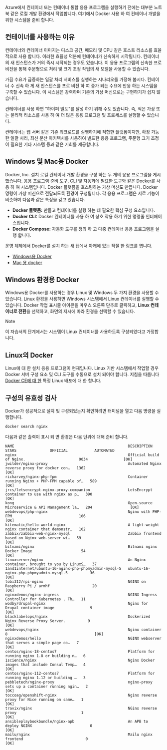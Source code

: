 Azure에서 컨테이너 또는 컨테이너 통합 응용 프로그램을 실행하기 전에는 대부분 노트북 같은 로컬 개발 환경에서 작업합니다. 여기에서 Docker 사용 하 여 컨테이너 개발을 위한 시스템을 준비 합니다.

## <a name="why-use-containers"></a>컨테이너를 사용하는 이유

컨테이너와 컨테이너 이미지는 디스크 공간, 메모리 및 CPU 같은 호스트 리소스를 효율적으로 사용 합니다. 이러한 효율성 덕분에 컨테이너가 신속하게 시작됩니다. 컨테이너의 새 인스턴스가 거의 즉시 시작되는 경우도 있습니다. 이 응용 프로그램의 신속한 프로 비전을 통해 주문형으로 처리 및 크기 조정 작업의 새 모델을 사용할 수 있습니다.

가끔 수요가 급증하는 일괄 처리 서비스를 실행하는 시나리오를 가정해 봅시다. 컨테이너 수 신속 하 게 새 인스턴스를 프로 비전 하 여 증가 되는 수요에 반응 하는 시스템을 구축할 수 있습니다. 이 시스템은 강력하며 기존의 가상 머신으로는 구현하기가 쉽지 않습니다.

컨테이너를 사용 하면 "하이퍼 밀도"를 달성 하기 위해 수도 있습니다. 즉, 적은 가상 또는 물리적 리소스를 사용 하 여 더 많은 응용 프로그램 및 프로세스를 실행할 수 있습니다.

컨테이너는 웹 서버 같은 기존 워크로드를 실행하기에 적합한 플랫폼이지만, 확장 가능한 일괄 처리, 최신 분산 아키텍처를 사용하여 빌드한 응용 프로그램, 주문형 크기 조정이 필요한 기타 시스템 등과 같은 기회를 제공합니다.

## <a name="docker-for-windows-and-mac"></a>Windows 및 Mac용 Docker

Docker, Inc. 설치 로컬 컨테이너 개발 환경을 구성 하는 두 개의 응용 프로그램을 게시 했습니다. 응용 프로그램 준비 도구, CLI 및 자동화에 필요한 도구와 같은 Docker를 사용 하 여 시스템입니다. Docker 플랫폼을 호스팅하는 가상 머신도 만듭니다. Docker 명령이 가상 머신으로 전달되도록 환경이 구성됩니다. 각 응용 프로그램은 서로 기능이 비슷하며 다음과 같은 특징을 갖고 있습니다.

- **Docker 플랫폼:** 만들고 컨테이너를 실행 하는 데 필요한 핵심 구성 요소입니다.
- **Docker CLI:** Docker 컨테이너를 사용 하 여 상호 작용 하기 위한 명령줄 인터페이스입니다.
- **Docker Compose:** 자동화 도구를 정의 하 고 다중 컨테이너 응용 프로그램을 실행 합니다.

운영 체제에서 Docker를 설치 하는 새 탭에서 아래에 있는 적절 한 링크를 엽니다. 

- [Windows용 Docker](https://www.docker.com/docker-windows)
- [Mac 용 docker](https://www.docker.com/docker-mac)

## <a name="docker-for-windows-environments"></a>Windows 환경용 Docker

Windows용 Docker를 사용하는 경우 Linux 및 Windows 두 가지 환경을 사용할 수 있습니다. Linux 환경을 사용하면 Windows 시스템에서 Linux 컨테이너를 실행할 수 있습니다. Docker 작업 표시줄 아이콘을 마우스 오른쪽 단추로 클릭하고, **Linux 컨테이너로 전환**을 선택하고, 화면의 지시에 따라 환경을 선택할 수 있습니다.

> [!NOTE]
> 이 자습서의 단계에서는 시스템이 Linux 컨테이너를 사용하도록 구성되었다고 가정합니다.

## <a name="docker-on-linux"></a>Linux의 Docker

Linux에 대 한 설치 응용 프로그램이 현재입니다. Linux 기반 시스템에서 작업할 경우 Docker 서버 구성 요소 및 CLI 도구를 수동으로 설치 되어야 합니다. 지침을 따릅니다 [Docker CE에 대 한](https://docs.docker.com/install/#server) 특정 Linux 배포에 대 한 합니다.

## <a name="validate-configuration"></a>구성의 유효성 검사

Docker가 성공적으로 설치 및 구성되었는지 확인하려면 터미널을 열고 다음 명령을 실행합니다.

```bash
docker search nginx
```

다음과 같은 출력이 표시 되 면 환경은 다음 단위에 대해 준비 합니다.

```output
NAME                                                   DESCRIPTION                                     STARS               OFFICIAL            AUTOMATED
nginx                                                  Official build of Nginx.                        9034                [OK]
jwilder/nginx-proxy                                    Automated Nginx reverse proxy for docker con…   1362                                    [OK]
richarvey/nginx-php-fpm                                Container running Nginx + PHP-FPM capable of…   589                                     [OK]
jrcs/letsencrypt-nginx-proxy-companion                 LetsEncrypt container to use with nginx as p…   390                                     [OK]
kong                                                   Open-source Microservice & API Management la…   204                 [OK]
webdevops/php-nginx                                    Nginx with PHP-FPM                              106                                     [OK]
kitematic/hello-world-nginx                            A light-weight nginx container that demonstr…   102
zabbix/zabbix-web-nginx-mysql                          Zabbix frontend based on Nginx web-server wi…   59                                      [OK]
bitnami/nginx                                          Bitnami nginx Docker Image                      54                                      [OK]
linuxserver/nginx                                      An Nginx container, brought to you by LinuxS…   37
1and1internet/ubuntu-16-nginx-php-phpmyadmin-mysql-5   ubuntu-16-nginx-php-phpmyadmin-mysql-5          36                                      [OK]
tobi312/rpi-nginx                                      NGINX on Raspberry Pi / armhf                   20                                      [OK]
nginxdemos/nginx-ingress                               NGINX Ingress Controller for Kubernetes . Th…   11
wodby/drupal-nginx                                     Nginx for Drupal container image                9                                       [OK]
blacklabelops/nginx                                    Dockerized Nginx Reverse Proxy Server.          9                                       [OK]
webdevops/nginx                                        Nginx container                                 8                                       [OK]
nginxdemos/hello                                       NGINX webserver that serves a simple page co…   7                                       [OK]
centos/nginx-18-centos7                                Platform for running nginx 1.8 or building n…   6
1science/nginx                                         Nginx Docker images that include Consul Temp…   4                                       [OK]
centos/nginx-112-centos7                               Platform for running nginx 1.12 or building …   3
pebbletech/nginx-proxy                                 nginx-proxy sets up a container running ngin…   2                                       [OK]
toccoag/openshift-nginx                                Nginx reverse proxy for Nice running on same…   1                                       [OK]
travix/nginx                                           NGinx reverse proxy                             1                                       [OK]
ansibleplaybookbundle/nginx-apb                        An APB to deploy NGINX                          0                                       [OK]
mailu/nginx                                            Mailu nginx frontend                            0                                       [OK]
```